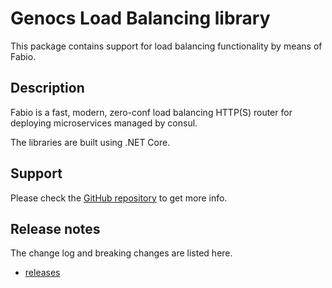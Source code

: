 # Genocs Load Balancing library

This package contains support for load balancing functionality by means of Fabio.


## Description

Fabio is a fast, modern, zero-conf load balancing HTTP(S) router for deploying microservices managed by consul.

The libraries are built using .NET Core.


## Support

Please check the [GitHub repository](https://github.com/Genocs/genocs-library) to get more info.


## Release notes

The change log and breaking changes are listed here.

- [releases](https://github.com/Genocs/genocs-library/releases)
